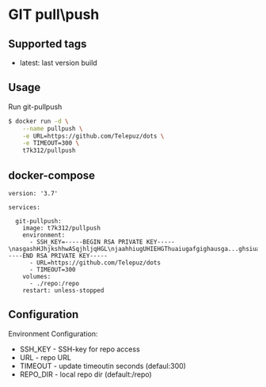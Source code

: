 # GIT pull\push

## Supported tags

* latest: last version build

## Usage

Run git-pullpush

```sh
$ docker run -d \
    --name pullpush \
    -e URL=https://github.com/Telepuz/dots \
    -e TIMEOUT=300 \
    t7k312/pullpush
```

## docker-compose

```
version: '3.7'

services:

  git-pullpush:
    image: t7k312/pullpush
    environment:
      - SSH_KEY=-----BEGIN RSA PRIVATE KEY-----\nasgashHJhjkshhwASqjhljqHGL\njaahhiugUHIEHGThuaiugafgighausga...ghsiuaHGUI\n5xeGwwRPjLFzf6MucA+lKqVH7ZxJ3k15\n-----END RSA PRIVATE KEY-----
      - URL=https://github.com/Telepuz/dots
      - TIMEOUT=300
    volumes:
      - ./repo:/repo
    restart: unless-stopped
```

## Configuration

Environment Configuration:

* SSH_KEY  - SSH-key for repo access
* URL      - repo URL
* TIMEOUT  - update timeoutin seconds (defaul:300)
* REPO_DIR - local repo dir (default:/repo)
